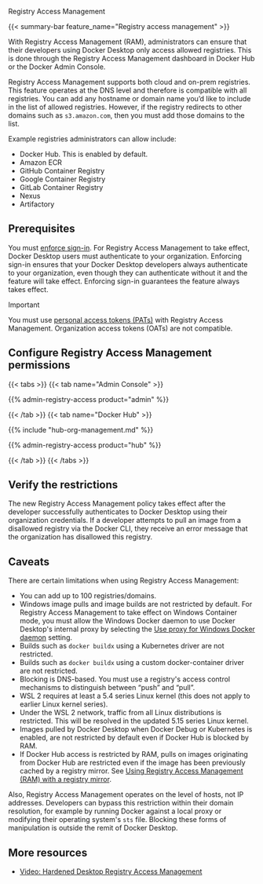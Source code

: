 Registry Access Management


{{< summary-bar feature_name="Registry access management" >}}

With Registry Access Management (RAM), administrators can ensure that their
developers using Docker Desktop only access allowed registries. This is done
through the Registry Access Management dashboard in Docker Hub or the
Docker Admin Console.

Registry Access Management supports both cloud and on-prem registries. This
feature operates at the DNS level and therefore is compatible with all
registries. You can add any hostname or domain name you’d like to include in the
list of allowed registries. However, if the registry redirects to other domains
such as `s3.amazon.com`, then you must add those domains to the list.

Example registries administrators can allow include:

 - Docker Hub. This is enabled by default.
 - Amazon ECR
 - GitHub Container Registry
 - Google Container Registry
 - GitLab Container Registry
 - Nexus
 - Artifactory

## Prerequisites

You must [enforce sign-in](../enforce-sign-in/_index.md). For Registry Access
Management to take effect, Docker Desktop users must authenticate to your
organization. Enforcing sign-in ensures that your Docker Desktop developers
always authenticate to your organization, even though they can authenticate
without it and the feature will take effect. Enforcing sign-in guarantees the
feature always takes effect.

> [!IMPORTANT]
>
> You must use [personal access tokens (PATs)](/manuals/security/access-tokens.md) with Registry Access Management. Organization access tokens (OATs) are not compatible.

## Configure Registry Access Management permissions

{{< tabs >}}
{{< tab name="Admin Console" >}}

{{% admin-registry-access product="admin" %}}

{{< /tab >}}
{{< tab name="Docker Hub" >}}

{{% include "hub-org-management.md" %}}

{{% admin-registry-access product="hub" %}}

{{< /tab >}}
{{< /tabs >}}

## Verify the restrictions

The new Registry Access Management policy takes effect after the developer
successfully authenticates to Docker Desktop using their organization
credentials. If a developer attempts to pull an image from a disallowed
registry via the Docker CLI, they receive an error message that the organization
has disallowed this registry.

## Caveats

There are certain limitations when using Registry Access Management:

- You can add up to 100 registries/domains.
- Windows image pulls and image builds are not restricted by default. For
Registry Access Management to take effect on Windows Container mode, you must
allow the Windows Docker daemon to use Docker Desktop's internal proxy by
selecting the [Use proxy for Windows Docker daemon](/manuals/desktop/settings-and-maintenance/settings.md#proxies)
setting.
- Builds such as `docker buildx` using a Kubernetes driver are not restricted.
- Builds such as `docker buildx` using a custom docker-container driver are not
restricted.
- Blocking is DNS-based. You must use a registry's access control mechanisms to
distinguish between “push” and “pull”.
- WSL 2 requires at least a 5.4 series Linux kernel (this does not apply to
earlier Linux kernel series).
- Under the WSL 2 network, traffic from all Linux distributions is restricted.
This will be resolved in the updated 5.15 series Linux kernel.
- Images pulled by Docker Desktop when Docker Debug or Kubernetes is enabled,
are not restricted by default even if Docker Hub is blocked by RAM.
- If Docker Hub access is restricted by RAM, pulls on images originating from Docker Hub are restricted even if the image has been previously cached by a registry mirror. See [Using Registry Access Management (RAM) with a registry mirror](/manuals/docker-hub/image-library/mirror.md).

Also, Registry Access Management operates on the level of hosts, not IP
addresses. Developers can bypass this restriction within their domain
resolution, for example by running Docker against a local proxy or modifying
their operating system's `sts` file. Blocking these forms of manipulation is
outside the remit of Docker Desktop.

## More resources

- [Video: Hardened Desktop Registry Access Management](https://www.youtube.com/watch?v=l9Z6WJdJC9A)
